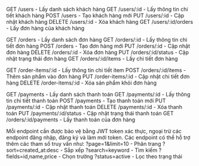 GET /users - Lấy danh sách khách hàng
GET /users/:id - Lấy thông tin chi tiết khách hàng
POST /users - Tạo khách hàng mới
PUT /users/:id - Cập nhật khách hàng
DELETE /users/:id - Xóa khách hàng
GET /users/:id/orders - Lấy đơn hàng của khách hàng

GET /orders - Lấy danh sách đơn hàng
GET /orders/:id - Lấy thông tin chi tiết đơn hàng
POST /orders - Tạo đơn hàng mới
PUT /orders/:id - Cập nhật đơn hàng
DELETE /orders/:id - Xóa đơn hàng
PUT /orders/:id/status - Cập nhật trạng thái đơn hàng
GET /orders/:id/items - Lấy chi tiết đơn hàng

GET /order-items/:id - Lấy thông tin chi tiết item
POST /orders/:id/items - Thêm sản phẩm vào đơn hàng
PUT /order-items/:id - Cập nhật chi tiết đơn hàng
DELETE /order-items/:id - Xóa sản phẩm khỏi đơn hàng

GET /payments - Lấy danh sách thanh toán
GET /payments/:id - Lấy thông tin chi tiết thanh toán
POST /payments - Tạo thanh toán mới
PUT /payments/:id - Cập nhật thanh toán
DELETE /payments/:id - Xóa thanh toán
PUT /payments/:id/status - Cập nhật trạng thái thanh toán
GET /orders/:id/payments - Lấy thanh toán của đơn hàng

Mỗi endpoint cần được bảo vệ bằng JWT token xác thực, ngoại trừ các endpoint đăng nhập, đăng ký và làm mới token. Các endpoint có thể hỗ trợ thêm các tham số truy vấn như:
?page=1&limit=10 - Phân trang
?sort=created_at:desc - Sắp xếp
?search=keyword - Tìm kiếm
?fields=id,name,price - Chọn trường
?status=active - Lọc theo trạng thái
